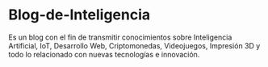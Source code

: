 # Blog-de-Inteligencia
Es un blog con el fin de transmitir conocimientos sobre Inteligencia Artificial, IoT, Desarrollo Web, Criptomonedas, Videojuegos, Impresión 3D y todo lo relacionado con nuevas tecnologías e innovación.
